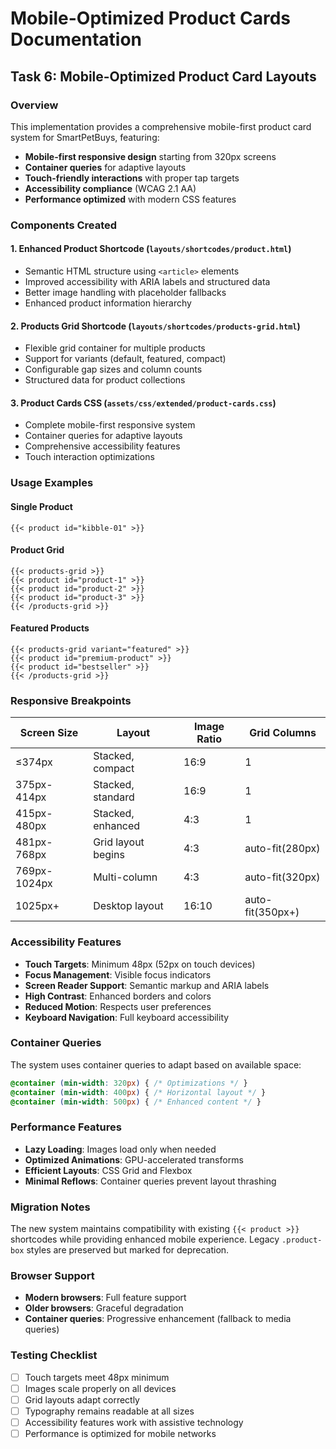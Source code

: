 # Mobile-Optimized Product Cards Documentation
## Task 6: Mobile-Optimized Product Card Layouts

### Overview
This implementation provides a comprehensive mobile-first product card system for SmartPetBuys, featuring:

- **Mobile-first responsive design** starting from 320px screens
- **Container queries** for adaptive layouts
- **Touch-friendly interactions** with proper tap targets
- **Accessibility compliance** (WCAG 2.1 AA)
- **Performance optimized** with modern CSS features

### Components Created

#### 1. Enhanced Product Shortcode (`layouts/shortcodes/product.html`)
- Semantic HTML structure using `<article>` elements
- Improved accessibility with ARIA labels and structured data
- Better image handling with placeholder fallbacks
- Enhanced product information hierarchy

#### 2. Products Grid Shortcode (`layouts/shortcodes/products-grid.html`)
- Flexible grid container for multiple products
- Support for variants (default, featured, compact)
- Configurable gap sizes and column counts
- Structured data for product collections

#### 3. Product Cards CSS (`assets/css/extended/product-cards.css`)
- Complete mobile-first responsive system
- Container queries for adaptive layouts
- Comprehensive accessibility features
- Touch interaction optimizations

### Usage Examples

#### Single Product
```hugo
{{< product id="kibble-01" >}}
```

#### Product Grid
```hugo
{{< products-grid >}}
{{< product id="product-1" >}}
{{< product id="product-2" >}}
{{< product id="product-3" >}}
{{< /products-grid >}}
```

#### Featured Products
```hugo
{{< products-grid variant="featured" >}}
{{< product id="premium-product" >}}
{{< product id="bestseller" >}}
{{< /products-grid >}}
```

### Responsive Breakpoints

| Screen Size | Layout | Image Ratio | Grid Columns |
|-------------|--------|-------------|--------------|
| ≤374px | Stacked, compact | 16:9 | 1 |
| 375px-414px | Stacked, standard | 16:9 | 1 |
| 415px-480px | Stacked, enhanced | 4:3 | 1 |
| 481px-768px | Grid layout begins | 4:3 | auto-fit(280px) |
| 769px-1024px | Multi-column | 4:3 | auto-fit(320px) |
| 1025px+ | Desktop layout | 16:10 | auto-fit(350px+) |

### Accessibility Features

- **Touch Targets**: Minimum 48px (52px on touch devices)
- **Focus Management**: Visible focus indicators
- **Screen Reader Support**: Semantic markup and ARIA labels
- **High Contrast**: Enhanced borders and colors
- **Reduced Motion**: Respects user preferences
- **Keyboard Navigation**: Full keyboard accessibility

### Container Queries

The system uses container queries to adapt based on available space:

```css
@container (min-width: 320px) { /* Optimizations */ }
@container (min-width: 400px) { /* Horizontal layout */ }
@container (min-width: 500px) { /* Enhanced content */ }
```

### Performance Features

- **Lazy Loading**: Images load only when needed
- **Optimized Animations**: GPU-accelerated transforms
- **Efficient Layouts**: CSS Grid and Flexbox
- **Minimal Reflows**: Container queries prevent layout thrashing

### Migration Notes

The new system maintains compatibility with existing `{{< product >}}` shortcodes while providing enhanced mobile experience. Legacy `.product-box` styles are preserved but marked for deprecation.

### Browser Support

- **Modern browsers**: Full feature support
- **Older browsers**: Graceful degradation
- **Container queries**: Progressive enhancement (fallback to media queries)

### Testing Checklist

- [ ] Touch targets meet 48px minimum
- [ ] Images scale properly on all devices
- [ ] Grid layouts adapt correctly
- [ ] Typography remains readable at all sizes
- [ ] Accessibility features work with assistive technology
- [ ] Performance is optimized for mobile networks